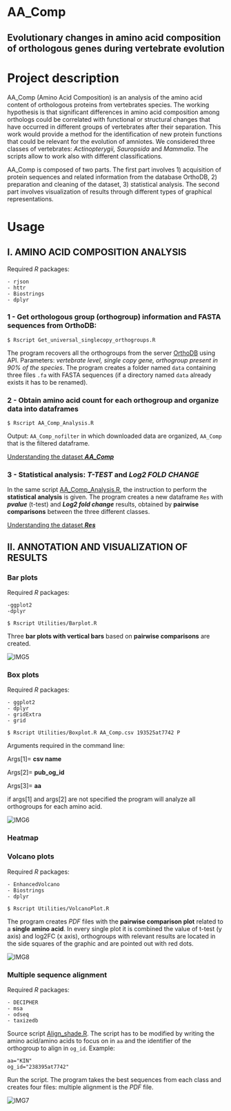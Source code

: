 # AA_Comp
## Evolutionary changes in amino acid composition of orthologous genes during vertebrate evolution

# Project description
AA_Comp (Amino Acid Composition) is an analysis of the amino acid content of orthologous proteins from vertebrates species. The working hypothesis is that significant differences in amino acid composition among orthologs could be correlated with functional or structural changes that have occurred in different groups of vertebrates after their separation. This work would provide a method for the identification of new protein functions that could be relevant for the evolution of amniotes. We considered three classes of vertebrates: *Actinopterygii, Sauropsida* and *Mammalia*. The scripts allow to work also with different classifications.

AA_Comp is composed of two parts. The first part involves 1) acquisition of protein sequences and related information from the database OrthoDB, 2) preparation and cleaning of the dataset, 3) statistical analysis. The second part involves visualization of results through different types of graphical representations.

# Usage

## I. AMINO ACID COMPOSITION ANALYSIS

Required *R* packages:
```
- rjson
- httr
- Biostrings
- dplyr
```
### 1 - Get orthologous group (orthogroup) information and FASTA sequences from OrthoDB:
 
```
$ Rscript Get_universal_singlecopy_orthogroups.R
```
The program recovers all the orthogroups from the server [OrthoDB](https://www.orthodb.org/) using API. 
Parameters: *vertebrate level, single copy gene, orthogroup present in 90% of the species*. 
The program creates a folder named `data` containing three files `.fa` with FASTA sequences (if a directory named `data` already exists it has to be renamed).

### 2 - Obtain amino acid count for each orthogroup and organize data into dataframes
```
$ Rscript AA_Comp_Analysis.R
```
Output: `AA_Comp_nofilter` in which  downloaded data are organized, `AA_Comp` that is the filtered dataframe.

[Understanding the dataset ***AA_Comp***](https://github.com/Percud/AA_Comp/blob/master/Results/UNDERSTANDING%20THE%20DATASET%20AA_Comp.md)

### 3 - Statistical analysis: ***T-TEST*** and ***Log2 FOLD CHANGE***
In the same script [AA_Comp_Analysis.R](https://github.com/Percud/AA_Comp/blob/master/AA_Comp_Analysis.R), the instruction to perform the **statistical analysis** is given. 
The program creates a new dataframe `Res` with ***pvalue*** (t-test) and ***Log2 fold change*** results, obtained by **pairwise comparisons** between the three different classes.

[Understanding the dataset ***Res***](https://github.com/Percud/AA_Comp/blob/master/Results/UNDERSTANDING%20THE%20DATASET%20Res.md)

## II. ANNOTATION AND VISUALIZATION OF RESULTS
### Bar plots
Required *R* packages:
```
-ggplot2
-dplyr
```
```
$ Rscript Utilities/Barplot.R
```
Three **bar plots with vertical bars** based on **pairwise comparisons** are created.

![IMG5](./Images/Barplot.jpg)

### Box plots ### 
Required *R* packages: 
```
- ggplot2
- dplyr
- gridExtra
- grid
```
```
$ Rscript Utilities/Boxplot.R AA_Comp.csv 193525at7742 P
```
Arguments required in the command line:

Args[1]= **csv name**

Args[2]= **pub_og_id**

Args[3]= **aa**

if args[1] and args[2] are not specified the program will analyze all orthogroups for each amino acid.

![IMG6](./Images/box.png)

### Heatmap

### Volcano plots
Required *R* packages: 
```
- EnhancedVolcano
- Biostrings
- dplyr
```
```
$ Rscript Utilities/VolcanoPlot.R
```

The program creates *PDF* files with the **pairwise comparison plot** related to a **single amino acid**.
In every single plot it is combined the value of t-test (y axis) and log2FC (x axis), orthogroups with relevant results are located in the side squares of the graphic and are pointed out with red dots.

![IMG8](./Images/volcano.png)

### Multiple sequence alignment
Required *R* packages: 
```
- DECIPHER
- msa
- odseq
- taxizedb
```
Source script [Align_shade.R](https://github.com/Percud/AA_Comp/blob/master/Utilities/Align_shade.R). The script has to be modified by writing the amino acid/amino acids to focus on in `aa` and the identifier of the orthogroup to align in `og_id`. Example: 
```
aa="KIN"
og_id="238395at7742"
```
Run the script. The program takes the best sequences from each class and creates four files: multiple alignment is the *PDF* file.

![IMG7](./Images/align.png)










